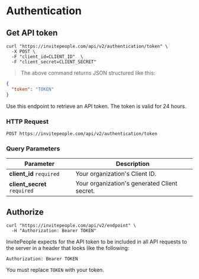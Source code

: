 # Authentication

## Get API token

```shell
curl "https://invitepeople.com/api/v2/authentication/token" \
  -X POST \
  -F "client_id=CLIENT_ID"  \
  -F "client_secret=CLIENT_SECRET" 
```

> The above command returns JSON structured like this:

```json
{
  "token": "TOKEN"
}
```

Use this endpoint to retrieve an API token. The token is valid for 24 hours.

### HTTP Request

`POST https://invitepeople.com/api/v2/authentication/token`

### Query Parameters

Parameter | Description
--------- | -----------
**client_id** `required` | Your organization's Client ID.
**client_secret** `required` | Your organization's generated Client secret.

## Authorize

```shell
curl "https://invitepeople.com/api/v2/endpoint" \
  -H "Authorization: Bearer TOKEN"
```

InvitePeople expects for the API token to be included in all API requests to the server in a header that looks like the following:

`Authorization: Bearer TOKEN`

<aside class="notice">
You must replace <code>TOKEN</code> with your token.
</aside>